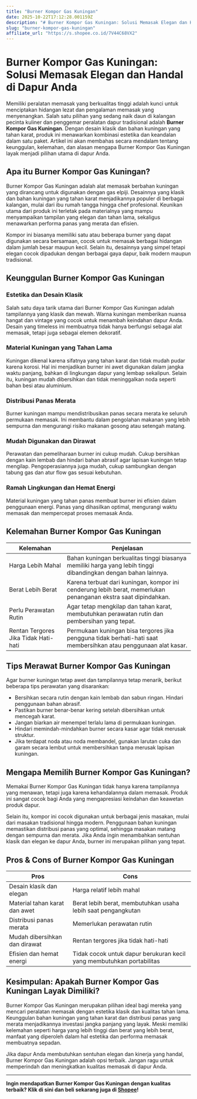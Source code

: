 ```yaml
---
title: "Burner Kompor Gas Kuningan"
date: 2025-10-22T17:12:28.001159Z
description: "# Burner Kompor Gas Kuningan: Solusi Memasak Elegan dan Handal di Dapur Anda..."
slug: "burner-kompor-gas-kuningan"
affiliate_url: "https://s.shopee.co.id/7V44C68VX2"
---
```

# Burner Kompor Gas Kuningan: Solusi Memasak Elegan dan Handal di Dapur Anda

Memiliki peralatan memasak yang berkualitas tinggi adalah kunci untuk menciptakan hidangan lezat dan pengalaman memasak yang menyenangkan. Salah satu pilihan yang sedang naik daun di kalangan pecinta kuliner dan penggemar peralatan dapur tradisional adalah **Burner Kompor Gas Kuningan**. Dengan desain klasik dan bahan kuningan yang tahan karat, produk ini menawarkan kombinasi estetika dan keandalan dalam satu paket. Artikel ini akan membahas secara mendalam tentang keunggulan, kelemahan, dan alasan mengapa Burner Kompor Gas Kuningan layak menjadi pilihan utama di dapur Anda.

## Apa itu Burner Kompor Gas Kuningan?

Burner Kompor Gas Kuningan adalah alat memasak berbahan kuningan yang dirancang untuk digunakan dengan gas elpiji. Desainnya yang klasik dan bahan kuningan yang tahan karat menjadikannya populer di berbagai kalangan, mulai dari ibu rumah tangga hingga chef profesional. Keunikan utama dari produk ini terletak pada materialnya yang mampu menyampaikan tampilan yang elegan dan tahan lama, sekaligus menawarkan performa panas yang merata dan efisien.

Kompor ini biasanya memiliki satu atau beberapa burner yang dapat digunakan secara bersamaan, cocok untuk memasak berbagai hidangan dalam jumlah besar maupun kecil. Selain itu, desainnya yang simpel tetapi elegan cocok dipadukan dengan berbagai gaya dapur, baik modern maupun tradisional.

## Keunggulan Burner Kompor Gas Kuningan

### Estetika dan Desain Klasik

Salah satu daya tarik utama dari Burner Kompor Gas Kuningan adalah tampilannya yang klasik dan mewah. Warna kuningan memberikan nuansa hangat dan vintage yang cocok untuk menambah keindahan dapur Anda. Desain yang timeless ini membuatnya tidak hanya berfungsi sebagai alat memasak, tetapi juga sebagai elemen dekoratif.

### Material Kuningan yang Tahan Lama

Kuningan dikenal karena sifatnya yang tahan karat dan tidak mudah pudar karena korosi. Hal ini menjadikan burner ini awet digunakan dalam jangka waktu panjang, bahkan di lingkungan dapur yang lembap sekalipun. Selain itu, kuningan mudah dibersihkan dan tidak meninggalkan noda seperti bahan besi atau aluminium.

### Distribusi Panas Merata

Burner kuningan mampu mendistribusikan panas secara merata ke seluruh permukaan memasak. Ini membantu dalam pengolahan makanan yang lebih sempurna dan mengurangi risiko makanan gosong atau setengah matang.

### Mudah Digunakan dan Dirawat

Perawatan dan pemeliharaan burner ini cukup mudah. Cukup bersihkan dengan kain lembab dan hindari bahan abrasif agar lapisan kuningan tetap mengilap. Pengoperasiannya juga mudah, cukup sambungkan dengan tabung gas dan atur flow gas sesuai kebutuhan.

### Ramah Lingkungan dan Hemat Energi

Material kuningan yang tahan panas membuat burner ini efisien dalam penggunaan energi. Panas yang dihasilkan optimal, mengurangi waktu memasak dan mempercepat proses memasak Anda.

## Kelemahan Burner Kompor Gas Kuningan

| Kelemahan                            | Penjelasan                                                         |
|-------------------------------------|-------------------------------------------------------------------|
| Harga Lebih Mahal                | Bahan kuningan berkualitas tinggi biasanya memiliki harga yang lebih tinggi dibandingkan dengan bahan lainnya. |
| Berat Lebih Berat                | Karena terbuat dari kuningan, kompor ini cenderung lebih berat, memerlukan penanganan ekstra saat dipindahkan. |
| Perlu Perawatan Rutin           | Agar tetap mengkilap dan tahan karat, membutuhkan perawatan rutin dan pembersihan yang tepat. |
| Rentan Tergores Jika Tidak Hati-hati | Permukaan kuningan bisa tergores jika pengguna tidak berhati-hati saat membersihkan atau penggunaan alat kasar. |

## Tips Merawat Burner Kompor Gas Kuningan

Agar burner kuningan tetap awet dan tampilannya tetap menarik, berikut beberapa tips perawatan yang disarankan:

- Bersihkan secara rutin dengan kain lembab dan sabun ringan. Hindari penggunaan bahan abrasif.
- Pastikan burner benar-benar kering setelah dibersihkan untuk mencegah karat.
- Jangan biarkan air menempel terlalu lama di permukaan kuningan.
- Hindari memindah-mindahkan burner secara kasar agar tidak merusak struktur.
- Jika terdapat noda atau noda membandel, gunakan larutan cuka dan garam secara lembut untuk membersihkan tanpa merusak lapisan kuningan.

## Mengapa Memilih Burner Kompor Gas Kuningan?

Memakai Burner Kompor Gas Kuningan tidak hanya karena tampilannya yang menawan, tetapi juga karena kehandalannya dalam memasak. Produk ini sangat cocok bagi Anda yang mengapresiasi keindahan dan keawetan produk dapur.

Selain itu, kompor ini cocok digunakan untuk berbagai jenis masakan, mulai dari masakan tradisional hingga modern. Penggunaan bahan kuningan memastikan distribusi panas yang optimal, sehingga masakan matang dengan sempurna dan merata. Jika Anda ingin menambahkan sentuhan klasik dan elegan ke dapur Anda, burner ini merupakan pilihan yang tepat.

## Pros & Cons of Burner Kompor Gas Kuningan

| **Pros**                                    | **Cons**                                |
|--------------------------------------------|----------------------------------------|
| Desain klasik dan elegan                  | Harga relatif lebih mahal            |
| Material tahan karat dan awet            | Berat lebih berat, membutuhkan usaha lebih saat pengangkutan |
| Distribusi panas merata                   | Memerlukan perawatan rutin           |
| Mudah dibersihkan dan dirawat            | Rentan tergores jika tidak hati-hati  |
| Efisien dan hemat energi                | Tidak cocok untuk dapur berukuran kecil yang membutuhkan portabilitas |

## Kesimpulan: Apakah Burner Kompor Gas Kuningan Layak Dimiliki?

Burner Kompor Gas Kuningan merupakan pilihan ideal bagi mereka yang mencari peralatan memasak dengan estetika klasik dan kualitas tahan lama. Keunggulan bahan kuningan yang tahan karat dan distribusi panas yang merata menjadikannya investasi jangka panjang yang layak. Meski memiliki kelemahan seperti harga yang lebih tinggi dan berat yang lebih berat, manfaat yang diperoleh dalam hal estetika dan performa memasak membuatnya sepadan.

Jika dapur Anda membutuhkan sentuhan elegan dan kinerja yang handal, Burner Kompor Gas Kuningan adalah opsi terbaik. Jangan ragu untuk memperindah dan meningkatkan kualitas memasak di dapur Anda.

---

**Ingin mendapatkan Burner Kompor Gas Kuningan dengan kualitas terbaik? Klik di sini dan beli sekarang juga di [Shopee](https://s.shopee.co.id/7V44C68VX2)!**